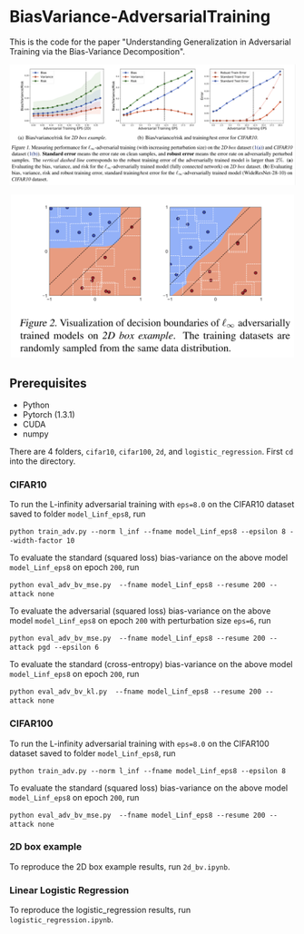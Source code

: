# BiasVariance-AdversarialTraining

This is the code for the paper "Understanding Generalization in Adversarial Training via the Bias-Variance Decomposition".


<p align="center">
    <img src="images/main_fig.png" width="900"\>
</p>
<p align="center">
</p>


<p align="center">
    <img src="images/2d_fig.png" width="500"\>
</p>
<p align="center">
</p>


## Prerequisites
* Python
* Pytorch (1.3.1)
* CUDA
* numpy

There are 4 folders, ```cifar10```, ```cifar100```, ```2d```, and ```logistic_regression```. 
First ```cd``` into the directory. 

### CIFAR10
To run the L-infinity adversarial training with ```eps=8.0``` on the CIFAR10 dataset saved to folder ```model_Linf_eps8```, run
```text
python train_adv.py --norm l_inf --fname model_Linf_eps8 --epsilon 8 --width-factor 10
```
To evaluate the standard (squared loss) bias-variance on the above model ```model_Linf_eps8``` on epoch ```200```, run
```text
python eval_adv_bv_mse.py  --fname model_Linf_eps8 --resume 200 --attack none
```
To evaluate the adversarial (squared loss) bias-variance on the above model ```model_Linf_eps8``` on epoch ```200``` 
with perturbation size ```eps=6```, run
```text
python eval_adv_bv_mse.py  --fname model_Linf_eps8 --resume 200 --attack pgd --epsilon 6 
```
To evaluate the standard (cross-entropy) bias-variance on the above model ```model_Linf_eps8``` on epoch ```200```, run
```text
python eval_adv_bv_kl.py  --fname model_Linf_eps8 --resume 200 --attack none
```

### CIFAR100
To run the L-infinity adversarial training with ```eps=8.0``` on the CIFAR100 dataset saved to folder ```model_Linf_eps8```, run
```text
python train_adv.py --norm l_inf --fname model_Linf_eps8 --epsilon 8
```
To evaluate the standard (squared loss) bias-variance on the above model ```model_Linf_eps8``` on epoch ```200```, run
```text
python eval_adv_bv_mse.py  --fname model_Linf_eps8 --resume 200 --attack none
```

### 2D box example
To reproduce the 2D box example results, run ```2d_bv.ipynb```.

### Linear Logistic Regression
To reproduce the logistic_regression results, run ```logistic_regression.ipynb```.
